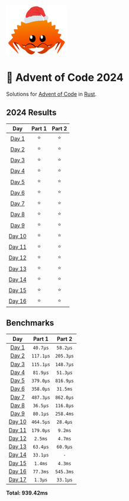 <img src="./.assets/christmas_ferris.png" width="164">

# 🎄 Advent of Code 2024

Solutions for [Advent of Code](https://adventofcode.com/) in [Rust](https://www.rust-lang.org/).

<!--- advent_readme_stars table --->
## 2024 Results

| Day | Part 1 | Part 2 |
| :---: | :---: | :---: |
| [Day 1](https://adventofcode.com/2024/day/1) | ⭐ | ⭐ |
| [Day 2](https://adventofcode.com/2024/day/2) | ⭐ | ⭐ |
| [Day 3](https://adventofcode.com/2024/day/3) | ⭐ | ⭐ |
| [Day 4](https://adventofcode.com/2024/day/4) | ⭐ | ⭐ |
| [Day 5](https://adventofcode.com/2024/day/5) | ⭐ | ⭐ |
| [Day 6](https://adventofcode.com/2024/day/6) | ⭐ | ⭐ |
| [Day 7](https://adventofcode.com/2024/day/7) | ⭐ | ⭐ |
| [Day 8](https://adventofcode.com/2024/day/8) | ⭐ | ⭐ |
| [Day 9](https://adventofcode.com/2024/day/9) | ⭐ | ⭐ |
| [Day 10](https://adventofcode.com/2024/day/10) | ⭐ | ⭐ |
| [Day 11](https://adventofcode.com/2024/day/11) | ⭐ | ⭐ |
| [Day 12](https://adventofcode.com/2024/day/12) | ⭐ | ⭐ |
| [Day 13](https://adventofcode.com/2024/day/13) | ⭐ | ⭐ |
| [Day 14](https://adventofcode.com/2024/day/14) | ⭐ | ⭐ |
| [Day 15](https://adventofcode.com/2024/day/15) | ⭐ | ⭐ |
| [Day 16](https://adventofcode.com/2024/day/16) | ⭐ | ⭐ |
<!--- advent_readme_stars table --->

<!--- benchmarking table --->
## Benchmarks

| Day | Part 1 | Part 2 |
| :---: | :---: | :---:  |
| [Day 1](./src/bin/01.rs) | `40.7µs` | `58.2µs` |
| [Day 2](./src/bin/02.rs) | `117.1µs` | `205.3µs` |
| [Day 3](./src/bin/03.rs) | `115.1µs` | `148.7µs` |
| [Day 4](./src/bin/04.rs) | `81.9µs` | `51.3µs` |
| [Day 5](./src/bin/05.rs) | `379.0µs` | `816.9µs` |
| [Day 6](./src/bin/06.rs) | `358.0µs` | `31.5ms` |
| [Day 7](./src/bin/07.rs) | `487.3µs` | `862.0µs` |
| [Day 8](./src/bin/08.rs) | `36.5µs` | `116.8µs` |
| [Day 9](./src/bin/09.rs) | `80.1µs` | `258.4ms` |
| [Day 10](./src/bin/10.rs) | `464.5µs` | `28.4µs` |
| [Day 11](./src/bin/11.rs) | `179.0µs` | `9.2ms` |
| [Day 12](./src/bin/12.rs) | `2.5ms` | `4.7ms` |
| [Day 13](./src/bin/13.rs) | `63.4µs` | `60.9µs` |
| [Day 14](./src/bin/14.rs) | `33.1µs` | `-` |
| [Day 15](./src/bin/15.rs) | `1.4ms` | `4.3ms` |
| [Day 16](./src/bin/16.rs) | `77.3ms` | `545.3ms` |
| [Day 17](./src/bin/17.rs) | `1.3µs` | `33.1µs` |

**Total: 939.42ms**
<!--- benchmarking table --->
